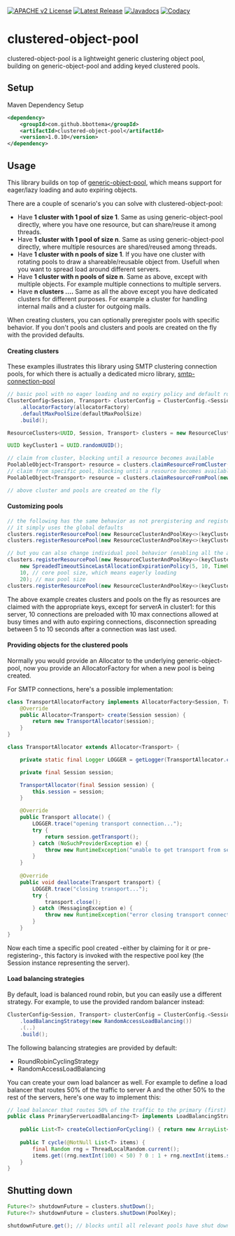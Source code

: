 [![APACHE v2 License](https://img.shields.io/badge/license-apachev2-blue.svg?style=flat)](LICENSE-2.0.txt) 
[![Latest Release](https://img.shields.io/maven-central/v/com.github.bbottema/clustered-object-pool.svg?style=flat)](http://search.maven.org/#search%7Cgav%7C1%7Cg%3A%22com.github.bbottema%22%20AND%20a%3A%22clustered-object-pool%22) 
[![Javadocs](https://img.shields.io/badge/javadoc-1.0.10-brightgreen.svg?color=brightgreen)](https://www.javadoc.io/doc/com.github.bbottema/clustered-object-pool) 
[![Codacy](https://img.shields.io/codacy/grade/7a0dc698534d4c9eb459709f7c3fbfe5.svg?style=flat)](https://www.codacy.com/app/b-bottema/clustered-object-pool)

# clustered-object-pool

clustered-object-pool is a lightweight generic clustering object pool, building on generic-object-pool and adding
keyed clustered pools.

## Setup

Maven Dependency Setup

```xml
<dependency>
	<groupId>com.github.bbottema</groupId>
	<artifactId>clustered-object-pool</artifactId>
	<version>1.0.10</version>
</dependency>
```

## Usage

This library builds on top of [generic-object-pool](https://github.com/bbottema/generic-object-pool), which means support for eager/lazy loading and auto expiring objects.

There are a couple of scenario's you can solve with clustered-object-pool:
- Have **1 cluster with 1 pool of size 1**. Same as using generic-object-pool directly, where you have one resource, but can share/reuse it among threads.
- Have **1 cluster with 1 pool of size n**. Same as using generic-object-pool directly, where multiple resources are shared/reused among threads.
- Have **1 cluster with n pools of size 1**. If you have one cluster with rotating pools to draw a shareable/reusable object from. Usefull when you want to spread load around different servers.
- Have **1 cluster with n pools of size n**. Same as above, except with multiple objects. For example multiple connections to multiple servers. 
- Have **n clusters ....** Same as all the above except you have dedicated clusters for different purposes. For example a cluster for handling internal mails and a cluster for outgoing mails. 

When creating clusters, you can optionally preregister pools with specific behavior. 
If you don't pools and clusters and pools are created on the fly with the provided defaults.

#### Creating clusters

These examples illustrates this library using SMTP clustering connection pools, 
for which there is actually a dedicated micro library, [smtp-connection-pool](https://github.com/simple-java-mail/smtp-connection-pool)

```java
// basic pool with no eager loading and no expiry policy and default round robin pool rotation
ClusterConfig<Session, Transport> clusterConfig = ClusterConfig.<Session, Transport>builder()
    .allocatorFactory(allocatorFactory)
    .defaultMaxPoolSize(defaultMaxPoolSize)
    .build();

ResourceClusters<UUID, Session, Transport> clusters = new ResourceClusters<>(clusterConfig);

UUID keyCluster1 = UUID.randomUUID();

// claim from cluster, blocking until a resource becomes available
PoolableObject<Transport> resource = clusters.claimResourceFromCluster(keyCluster1);
// claim from specific pool, blocking until a resource becomes available
PoolableObject<Transport> resource = clusters.claimResourceFromPool(new ResourceClusterAndPoolKey<>(keyCluster1, SessionToServerA));

// above cluster and pools are created on the fly
```

#### Customizing pools

```java
// the following has the same behavior as not prergistering and registering on the fly when claiming resources
// it simply uses the global defaults
clusters.registerResourcePool(new ResourceClusterAndPoolKey<>(keyCluster1, SessionForServerA));
clusters.registerResourcePool(new ResourceClusterAndPoolKey<>(keyCluster1, SessionForServerB));

// but you can also change individual pool behavior (enabling all the aforementioned scenario's):
clusters.registerResourcePool(new ResourceClusterAndPoolKey<>(keyCluster1, SessionForServerA),
    new SpreadedTimeoutSinceLastAllocationExpirationPolicy(5, 10, TimeUnit.SECONDS),
    10, // core pool size, which means eagerly loading
    20); // max pool size
clusters.registerResourcePool(new ResourceClusterAndPoolKey<>(keyCluster1, SessionForServerB));
````

The above example creates clusters and pools on the fly as resources are claimed with the appropriate keys, 
except for serverA in cluster1: for this server, 10 connections are preloaded with 10 max connections allowed at
busy times and with auto expiring connections, disconnection spreading between 5 to 10 seconds after a connection was last used.

#### Providing objects for the clustered pools

Normally you would provide an Allocator to the underlying generic-object-pool, now you provide an AllocatorFactory for
when a new pool is being created.

For SMTP connections, here's a possible implementation:

```java
class TransportAllocatorFactory implements AllocatorFactory<Session, Transport> {
	@Override
	public Allocator<Transport> create(Session session) {
		return new TransportAllocator(session);
	}
}

class TransportAllocator extends Allocator<Transport> {

	private static final Logger LOGGER = getLogger(TransportAllocator.class);

	private final Session session;

	TransportAllocator(final Session session) {
		this.session = session;
	}

	@Override
	public Transport allocate() {
		LOGGER.trace("opening transport connection...");
		try {
			return session.getTransport();
		} catch (NoSuchProviderException e) {
			throw new RuntimeException("unable to get transport from session", e);
		}
	}
	
	@Override
	public void deallocate(Transport transport) {
		LOGGER.trace("closing transport...");
		try {
			transport.close();
		} catch (MessagingException e) {
			throw new RuntimeException("error closing transport connection", e);
		}
	}
}
```
Now each time a specific pool created -either by claiming for it or pre-registering-, this factory is invoked
with the respective pool key (the Session instance representing the server).

#### Load balancing strategies

By default, load is balanced round robin, but you can easily use a different strategy. For example, to use the provided random balancer instead:

```java
ClusterConfig<Session, Transport> clusterConfig = ClusterConfig.<Session, Transport>builder()
    .loadBalancingStrategy(new RandomAccessLoadBalancing())
    .(..)
    .build();
```

The following balancing strategies are provided by default:
- RoundRobinCyclingStrategy
- RandomAccessLoadBalancing

You can create your own load balancer as well. For example to define a load balancer that routes 50% of the traffic to server A and the other 50% to the rest of the servers, here's one way 
to implement this:

```java
// load balancer that routes 50% of the traffic to the primary (first) server
public class PrimaryServerLoadBalancing<T> implements LoadBalancingStrategy<T, List<T>> {
	
	public List<T> createCollectionForCycling() { return new ArrayList<>(); }
	
	public T cycle(@NotNull List<T> items) {
		final Random rng = ThreadLocalRandom.current();
		items.get((rng.nextInt(100) < 50) ? 0 : 1 + rng.nextInt(items.size() - 1));
	}
}
```

## Shutting down

```java
Future<?> shutdownFuture = clusters.shutDown();
Future<?> shutdownFuture = clusters.shutDown(PoolKey);

shutdownFuture.get(); // blocks until all relevant pools have shut down
```